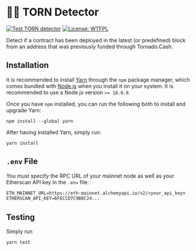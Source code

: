 # 🕵️‍♂️ TORN Detector

[![Test TORN detector](https://github.com/pcaversaccio/torn-detector/actions/workflows/test.yml/badge.svg)](https://github.com/pcaversaccio/torn-detector/actions/workflows/test.yml)
[![License: WTFPL](https://img.shields.io/badge/License-WTFPL-blue.svg)](http://www.wtfpl.net/about/)

Detect if a contract has been deployed in the latest (or predefined) block from an address that was previously funded through Tornado.Cash.

## Installation

It is recommended to install [Yarn](https://classic.yarnpkg.com) through the `npm` package manager, which comes bundled with [Node.js](https://nodejs.org/en) when you install it on your system. It is recommended to use a Node.js version `>= 18.0.0`.

Once you have `npm` installed, you can run the following both to install and upgrade Yarn:

```console
npm install --global yarn
```

After having installed Yarn, simply run:

```console
yarn install
```

## `.env` File

You must specify the RPC URL of your mainnet node as well as your Etherscan API key in the `.env` file:

```txt
ETH_MAINNET_URL=https://eth-mainnet.alchemyapi.io/v2/<your_api_key>
ETHERSCAN_API_KEY=6FECCD7C9B8C24...
```

## Testing

Simply run

```console
yarn test
```
